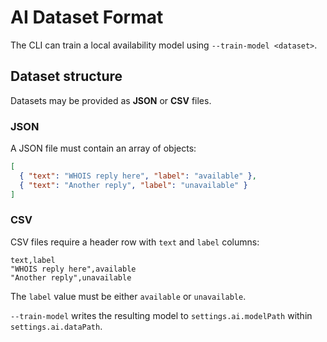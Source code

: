 # AI Dataset Format

The CLI can train a local availability model using `--train-model <dataset>`.

## Dataset structure

Datasets may be provided as **JSON** or **CSV** files.

### JSON

A JSON file must contain an array of objects:

```json
[
  { "text": "WHOIS reply here", "label": "available" },
  { "text": "Another reply", "label": "unavailable" }
]
```

### CSV

CSV files require a header row with `text` and `label` columns:

```
text,label
"WHOIS reply here",available
"Another reply",unavailable
```

The `label` value must be either `available` or `unavailable`.

`--train-model` writes the resulting model to `settings.ai.modelPath` within
`settings.ai.dataPath`.
